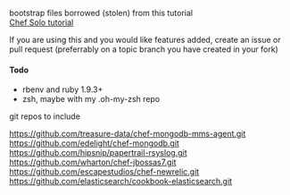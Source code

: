 bootstrap files borrowed (stolen) from this tutorial  
[Chef Solo tutorial](http://opinionatedprogrammer.com/2011/06/chef-solo-tutorial-managing-a-single-server-with-chef/#comment-910)

If you are using this and you would like features added, create an issue or pull request (preferrably on a topic branch you have created in your fork)

#### Todo

* rbenv and ruby 1.9.3+
* zsh, maybe with my .oh-my-zsh repo



git repos to include

https://github.com/treasure-data/chef-mongodb-mms-agent.git
https://github.com/edelight/chef-mongodb.git
https://github.com/hipsnip/papertrail-rsyslog.git
https://github.com/wharton/chef-jbossas7.git
https://github.com/escapestudios/chef-newrelic.git
https://github.com/elasticsearch/cookbook-elasticsearch.git